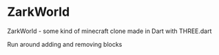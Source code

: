 # ZarkWorld
ZarkWorld - some kind of minecraft clone made in Dart with THREE.dart

Run around adding and removing blocks 
